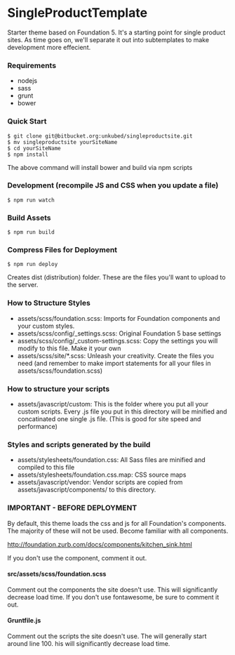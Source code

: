 # SingleProductTemplate

Starter theme based on Foundation 5. It's a starting point for single product sites. As time goes on, we'll separate it out into subtemplates to make development more effecient.

### Requirements
- nodejs
- sass
- grunt
- bower

### Quick Start
```
$ git clone git@bitbucket.org:unkubed/singleproductsite.git
$ mv singleproductsite yourSiteName
$ cd yourSiteName
$ npm install
```

The above command will install bower and build via npm scripts

### Development (recompile JS and CSS when you update a file)
```
$ npm run watch
```

### Build Assets
```
$ npm run build
```
### Compress Files for Deployment
```
$ npm run deploy
```

Creates dist (distribution) folder. These are the files you'll want to upload to the server.

### How to Structure Styles
- assets/scss/foundation.scss: Imports for Foundation components and your custom styles.
- assets/scss/config/_settings.scss: Original Foundation 5 base settings
- assets/scss/config/_custom-settings.scss: Copy the settings you will modify to this file. Make it your own
- assets/scss/site/*.scss: Unleash your creativity. Create the files you need (and remember to make import statements for all your files in assets/scss/foundation.scss)

### How to structure your scripts
- assets/javascript/custom: This is the folder where you put all your custom scripts. Every .js file you put in this directory will be minified and concatinated one single .js file. (This is good for site speed and performance)

### Styles and scripts generated by the build
- assets/stylesheets/foundation.css: All Sass files are minified and compiled to this file
- assets/stylesheets/foundation.css.map: CSS source maps
- assets/javascript/vendor: Vendor scripts are copied from assets/javascript/components/ to this directory.

### IMPORTANT - BEFORE DEPLOYMENT
By default, this theme loads the css and js for all Foundation's components. The majority of these will not be used. Become familiar with all components.

http://foundation.zurb.com/docs/components/kitchen_sink.html

If you don't use the component, comment it out.

#### src/assets/scss/foundation.scss
Comment out the components the site doesn't use. This will significantly decrease load time. If you don't use fontawesome, be sure to comment it out.

#### Gruntfile.js

Comment out the scripts the site doesn't use. The will generally start around line 100.  his will significantly decrease load time.
